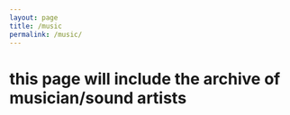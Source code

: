 ```yaml
---
layout: page
title: /music
permalink: /music/
---
```


# this page will include the archive of musician/sound artists